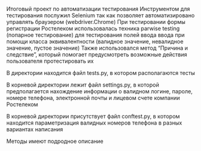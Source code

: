 Итоговый проект по автоматизации тестирования
Инструментом для тестирования послужил Selenium так как позволяет автоматизировано управлять браузером (webdriver.Chrome)
При тестировании формы регистрации Ростелеком использовалась техника parwise testing (попарное тестирование) для тестирования 
полей ввода ввода при помощи класса эквивалентности (валидное значение, невалидное значение, пустое значение)
Также использовался метод “Причина и следствие”, который помогает предусмотреть возможные действия пользователя  протестировать их

В директории находится файл tests.py, в котором располагаются тесты

В корневой директории лежит файл settings.py, в которой предполагается нахождение информации о валидном логине, пароле, номере телефона, 
электронной почты и лицевом счете компании Ростелеком

В корневой директории присутствует файл conftest.py, в котором находится параметризация валидных 
номеров телефона в разных вариантах написания

Методы имеют подродное описаниe
